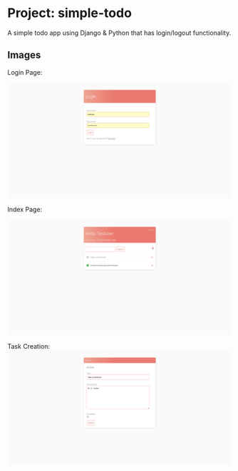 # Project: simple-todo

A simple todo app using Django & Python that has login/logout functionality. 

## Images

Login Page:

![Login Page](demo/login.png)

Index Page:

![Index Page](demo/index.png)

Task Creation:
![Create Task Page](demo/create.png)